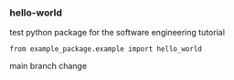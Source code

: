 ### hello-world

test python package for the software engineering tutorial

```
from example_package.example import hello_world
```

main branch change

